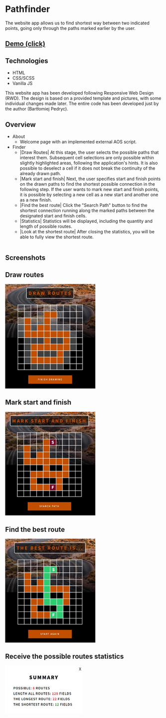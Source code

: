 # Pathfinder

The website app allows us to find shortest way between two indicated points, going only through the paths marked earlier by the user.

## [Demo (click)](https://pathfinder.bpedryc83.repl.co/#/about)

## Technologies

- HTML
- CSS/SCSS
- Vanilla JS

This website app has been developed following Responsive Web Design (RWD). The design is based on a provided template and pictures, with some individual changes made later. The entire code has been developed just by the author (Bartłomiej Pedryc).

## Overview

* About 
  * Welcome page with an implemented external AOS script.
  &nbsp;
* Finder
  * |Draw Routes| At this stage, the user selects the possible paths that interest them. Subsequent cell selections are only possible within slightly highlighted areas, following the application's hints. It is also possible to deselect a cell if it does not break the continuity of the already drawn path.
  * |Mark start and finish| Next, the user specifies start and finish points on the drawn paths to find the shortest possible connection in the following step. If the user wants to mark new start and finish points, it is possible by selecting a new cell as a new start and another one as a new finish. 
  * |Find the best route| Click the "Search Path" button to find the shortest connection running along the marked paths between the designated start and finish cells.
  * |Statistics| Statistics will be displayed, including the quantity and length of possible routes.
  * |Look at the shortest route| After closing the statistics, you will be able to fully view the shortest route.  
  &nbsp;

## Screenshots

## Draw routes
  <img src="src/images/draw_routes.jpg" width="290" />
  
## Mark start and finish  
  <img src="src/images/mark_start_and_finish.jpg" width="290" />
 
## Find the best route
  <img src="src/images/the_best_route.jpg" width="290" />

## Receive the possible routes statistics  
  <img src="src/images/summary.jpg" width="250" />
